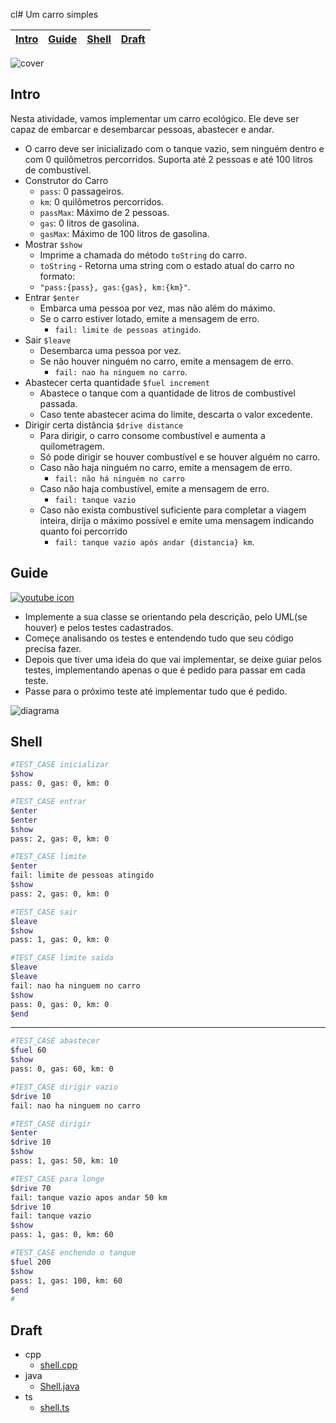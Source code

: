 cl# Um carro simples

<!-- toch -->
[Intro](#intro) | [Guide](#guide) | [Shell](#shell) | [Draft](#draft)
-- | -- | -- | --
<!-- toch -->

![cover](https://raw.githubusercontent.com/qxcodepoo/arcade/master/base/carro/cover.jpg)

## Intro

Nesta atividade, vamos implementar um carro ecológico. Ele deve ser capaz de embarcar e desembarcar pessoas, abastecer e andar.

- O carro deve ser inicializado com o tanque vazio, sem ninguém dentro e com 0 quilômetros percorridos. Suporta até 2 pessoas e até 100 litros de combustível.
- Construtor do Carro
  - `pass`: 0 passageiros.
  - `km`: 0 quilômetros percorridos.
  - `passMax`: Máximo de 2 pessoas.
  - `gas`: 0 litros de gasolina.
  - `gasMax`: Máximo de 100 litros de gasolina.
- Mostrar `$show`
  - Imprime a chamada do método `toString` do carro.
  - `toString` - Retorna uma string com o estado atual do carro no formato:
  - `"pass:{pass}, gas:{gas}, km:{km}"`.
- Entrar `$enter`
  - Embarca uma pessoa por vez, mas não além do máximo.
  - Se o carro estiver lotado, emite a mensagem de erro.
    - `fail: limite de pessoas atingido`.
- Sair `$leave`
  - Desembarca uma pessoa por vez.
  - Se não houver ninguém no carro, emite a mensagem de erro.
    - `fail: nao ha ninguem no carro`.
- Abastecer certa quantidade `$fuel increment`
  - Abastece o tanque com a quantidade de litros de combustível passada.
  - Caso tente abastecer acima do limite, descarta o valor excedente.
- Dirigir certa distância `$drive distance`
  - Para dirigir, o carro consome combustível e aumenta a quilometragem.
  - Só pode dirigir se houver combustível e se houver alguém no carro.
  - Caso não haja ninguém no carro, emite a mensagem de erro.
    - `fail: não há ninguém no carro`
  - Caso não haja combustível, emite a mensagem de erro.
    - `fail: tanque vazio`
  - Caso não exista combustível suficiente para completar a viagem inteira, dirija o máximo possível e emite uma mensagem indicando quanto foi percorrido
    - `fail: tanque vazio após andar {distancia} km`.

## Guide

[![youtube icon](https://raw.githubusercontent.com/qxcodepoo/arcade/master/base/carro/../youguide.png)](https://youtu.be/LM6KM4eLi3U)


- Implemente a sua classe se orientando pela descrição, pelo UML(se houver) e pelos testes cadastrados.
- Começe analisando os testes e entendendo tudo que seu código precisa fazer.
- Depois que tiver uma ideia do que vai implementar, se deixe guiar pelos testes, implementando apenas o que é pedido para passar em cada teste.
- Passe para o próximo teste até implementar tudo que é pedido.

![diagrama](https://raw.githubusercontent.com/qxcodepoo/arcade/master/base/carro/diagrama.png)

## Shell

```bash
#TEST_CASE inicializar
$show
pass: 0, gas: 0, km: 0

#TEST_CASE entrar
$enter
$enter
$show
pass: 2, gas: 0, km: 0

#TEST_CASE limite
$enter
fail: limite de pessoas atingido
$show
pass: 2, gas: 0, km: 0

#TEST_CASE sair
$leave
$show
pass: 1, gas: 0, km: 0

#TEST_CASE limite saida
$leave
$leave
fail: nao ha ninguem no carro
$show
pass: 0, gas: 0, km: 0
$end
```

***

```bash
#TEST_CASE abastecer
$fuel 60
$show
pass: 0, gas: 60, km: 0

#TEST_CASE dirigir vazio
$drive 10
fail: nao ha ninguem no carro

#TEST_CASE dirigir
$enter
$drive 10
$show
pass: 1, gas: 50, km: 10

#TEST_CASE para longe
$drive 70
fail: tanque vazio apos andar 50 km
$drive 10
fail: tanque vazio
$show
pass: 1, gas: 0, km: 60

#TEST_CASE enchendo o tanque
$fuel 200
$show
pass: 1, gas: 100, km: 60
$end
#
```

## Draft

<!-- links .cache/draft -->
- cpp
  - [shell.cpp](https://github.com/qxcodepoo/arcade/blob/master/base/carro/.cache/draft/cpp/shell.cpp)
- java
  - [Shell.java](https://github.com/qxcodepoo/arcade/blob/master/base/carro/.cache/draft/java/Shell.java)
- ts
  - [shell.ts](https://github.com/qxcodepoo/arcade/blob/master/base/carro/.cache/draft/ts/shell.ts)
<!-- links -->